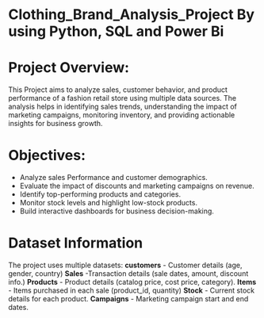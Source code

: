 # Clothing_Brand_Analysis_Project By using Python, SQL and Power Bi
# Project Overview:
This Project aims to analyze sales, customer behavior, and product
performance of a fashion retail store using multiple data sources. The analysis helps in identifying sales trends, understanding the impact of marketing campaigns, monitoring inventory, and providing actionable insights for business growth.

# Objectives:
* Analyze sales Performance and customer demographics.
* Evaluate the impact of discounts and marketing campaigns on revenue.
* Identify top-performing products and categories.
* Monitor stock levels and highlight low-stock products.
* Build interactive dashboards for business decision-making.

# Dataset Information
The project uses multiple datasets:
**customers** - Customer details (age, gender, country)
**Sales** -Transaction details (sale dates, amount, discount info.)
**Products** - Product details (catalog price, cost price, category).
**Items** - Items purchased in each sale (product_id, quantity)
**Stock** - Current stock details for each product.
**Campaigns** - Marketing campaign start and end dates.
